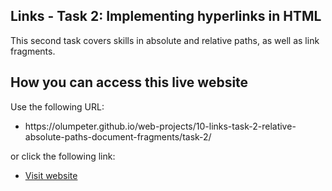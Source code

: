 ## Links - Task 2: Implementing hyperlinks in HTML

This second task covers skills in absolute and relative paths, as well as link fragments. 


## How you can access this live website
<p>Use the following URL:</p>
<ul>
  <li>https://olumpeter.github.io/web-projects/10-links-task-2-relative-absolute-paths-document-fragments/task-2/</li>
</ul>
<p>or click the following link:</p> 
<ul>
  <li><a href="https://olumpeter.github.io/web-projects/10-links-task-2-relative-absolute-paths-document-fragments/task-2/">
    Visit website</a></li>
</ul>
